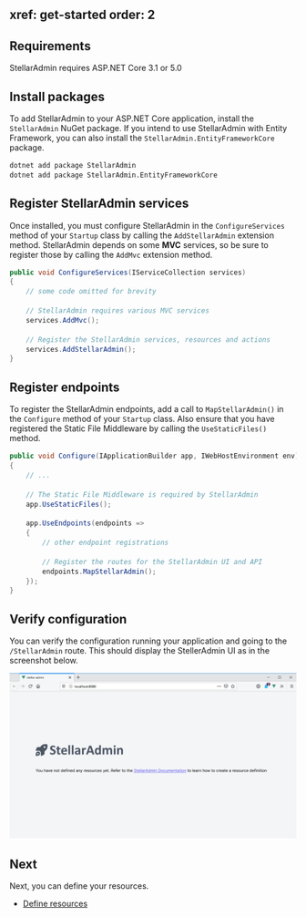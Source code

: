 xref: get-started
order: 2
---

## Requirements

StellarAdmin requires ASP.NET Core 3.1 or 5.0

## Install packages

To add StellarAdmin to your ASP.NET Core application, install the `StellarAdmin` NuGet package. If you intend to use StellarAdmin with Entity Framework, you can also install the `StellarAdmin.EntityFrameworkCore` package.

```bash
dotnet add package StellarAdmin
dotnet add package StellarAdmin.EntityFrameworkCore
```

## Register StellarAdmin services

Once installed, you must configure StellarAdmin in the `ConfigureServices` method of your `Startup` class by calling the `AddStellarAdmin` extension method. StellarAdmin depends on some **MVC** services, so be sure to register those by calling the `AddMvc` extension method.

```cs
public void ConfigureServices(IServiceCollection services)
{
    // some code omitted for brevity

    // StellarAdmin requires various MVC services
    services.AddMvc();

    // Register the StellarAdmin services, resources and actions
    services.AddStellarAdmin();
}
```

## Register endpoints

To register the StellarAdmin endpoints, add a call to `MapStellarAdmin()` in the `Configure` method of your `Startup` class. Also ensure that you have registered the Static File Middleware by calling the `UseStaticFiles()` method.

```cs
public void Configure(IApplicationBuilder app, IWebHostEnvironment env)
{
    // ...

    // The Static File Middleware is required by StellarAdmin
    app.UseStaticFiles();

    app.UseEndpoints(endpoints =>
    {
        // other endpoint registrations

        // Register the routes for the StellarAdmin UI and API
        endpoints.MapStellarAdmin();
    });
}
```

## Verify configuration

You can verify the configuration running your application and going to the `/StellarAdmin` route. This should display the StellerAdmin UI as in the screenshot below.

![](no-resources.png)

## Next

Next, you can define your resources.

* [Define resources](resources)